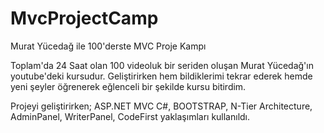 # MvcProjectCamp
Murat Yücedağ ile 100'derste MVC Proje Kampı

Toplam'da 24 Saat olan 100 videoluk bir seriden oluşan Murat Yücedağ'ın youtube'deki kursudur.
Geliştirirken hem bildiklerimi tekrar ederek hemde yeni şeyler öğrenerek eğlenceli bir şekilde kursu bitirdim.

Projeyi geliştirirken;
ASP.NET MVC 
C#, BOOTSTRAP, N-Tier Architecture, AdminPanel, WriterPanel, CodeFirst yaklaşımları kullanıldı.

